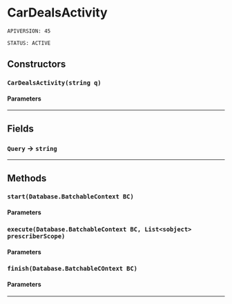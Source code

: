 # CarDealsActivity

`APIVERSION: 45`

`STATUS: ACTIVE`

## Constructors

### `CarDealsActivity(string q)`

#### Parameters

***

## Fields

### `Query` → `string`

***

## Methods

### `start(Database.BatchableContext BC)`

#### Parameters

### `execute(Database.BatchableContext BC, List<sobject> prescriberScope)`

#### Parameters

### `finish(Database.BatchableCOntext BC)`

#### Parameters

***
